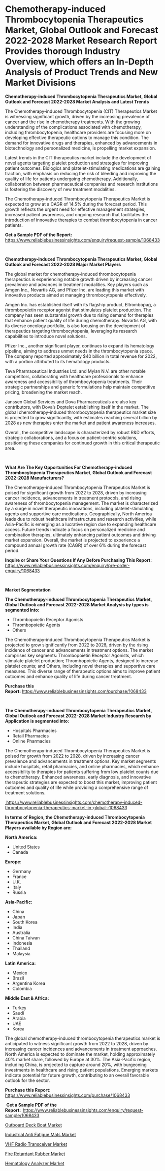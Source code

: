 <p><h1>Chemotherapy-induced Thrombocytopenia Therapeutics Market, Global Outlook and Forecast 2022-2028 Market Research Report Provides thorough Industry Overview, which offers an In-Depth Analysis of Product Trends and New Market Divisions</h1></p><p><strong>Chemotherapy-induced Thrombocytopenia Therapeutics Market, Global Outlook and Forecast 2022-2028 Market Analysis and Latest Trends</strong></p>
<p><p>The Chemotherapy-induced Thrombocytopenia (CIT) Therapeutics Market is witnessing significant growth, driven by the increasing prevalence of cancer and the rise in chemotherapy treatments. With the growing understanding of the complications associated with chemotherapy, including thrombocytopenia, healthcare providers are focusing more on developing effective therapeutic options to manage this condition. The demand for innovative drugs and therapies, enhanced by advancements in biotechnology and personalized medicine, is propelling market expansion.</p><p>Latest trends in the CIT therapeutics market include the development of novel agents targeting platelet production and strategies for improving patient outcomes. Biologics and platelet-stimulating medications are gaining traction, with emphasis on reducing the risk of bleeding and improving the quality of life for patients undergoing chemotherapy. Additionally, collaboration between pharmaceutical companies and research institutions is fostering the discovery of new treatment modalities.</p><p>The Chemotherapy-induced Thrombocytopenia Therapeutics Market is expected to grow at a CAGR of 14.5% during the forecast period. This growth reflects the urgent need for effective management strategies, increased patient awareness, and ongoing research that facilitates the introduction of innovative therapies to combat thrombocytopenia in cancer patients.</p></p>
<p><strong>Get a Sample PDF of the Report:&nbsp;</strong> <a href="https://www.reliablebusinessinsights.com/enquiry/request-sample/1068433?utm_campaign=84&utm_medium=2&utm_source=Github&utm_content=ia&utm_term=16112024&utm_id=chemotherapy-induced-thrombocytopenia-therapeutics-market-global-outlook-and-forecast-2022-2028">https://www.reliablebusinessinsights.com/enquiry/request-sample/1068433</a></p>
<p>&nbsp;</p>
<p><strong>Chemotherapy-induced Thrombocytopenia Therapeutics Market, Global Outlook and Forecast 2022-2028 Major Market Players</strong></p>
<p><p>The global market for chemotherapy-induced thrombocytopenia therapeutics is experiencing notable growth driven by increasing cancer prevalence and advances in treatment modalities. Key players such as Amgen Inc., Novartis AG, and Pfizer Inc. are leading this market with innovative products aimed at managing thrombocytopenia effectively.</p><p>Amgen Inc. has established itself with its flagship product, Eltrombopag, a thrombopoietin receptor agonist that stimulates platelet production. The company has seen substantial growth due to rising demand for therapies that enhance patient quality of life during chemotherapy. Novartis AG, with its diverse oncology portfolio, is also focusing on the development of therapeutics targeting thrombocytopenia, leveraging its research capabilities to introduce novel solutions.</p><p>Pfizer Inc., another significant player, continues to expand its hematology pipeline, aiming to address unmet needs in the thrombocytopenia space. The company reported approximately $40 billion in total revenue for 2022, with a portion attributed to its hematology products.</p><p>Teva Pharmaceutical Industries Ltd. and Mylan N.V. are other notable competitors, collaborating with healthcare professionals to enhance awareness and accessibility of thrombocytopenia treatments. Their strategic partnerships and generic formulations help maintain competitive pricing, broadening the market reach.</p><p>Janssen Global Services and Dova Pharmaceuticals are also key contributors, with Dova’s Doptelet establishing itself in the market. The global chemotherapy-induced thrombocytopenia therapeutics market size is projected to grow significantly, with estimates reaching several billion by 2028 as new therapies enter the market and patient awareness increases.</p><p>Overall, the competitive landscape is characterized by robust R&D efforts, strategic collaborations, and a focus on patient-centric solutions, positioning these companies for continued growth in this critical therapeutic area.</p></p>
<p>&nbsp;</p>
<p><strong>What Are The Key Opportunities For Chemotherapy-induced Thrombocytopenia Therapeutics Market, Global Outlook and Forecast 2022-2028 Manufacturers?</strong></p>
<p><p>The Chemotherapy-induced Thrombocytopenia Therapeutics Market is poised for significant growth from 2022 to 2028, driven by increasing cancer incidence, advancements in treatment protocols, and rising awareness of thrombocytopenia management. The market is characterized by a surge in novel therapeutic innovations, including platelet-stimulating agents and supportive care medications. Geographically, North America leads due to robust healthcare infrastructure and research activities, while Asia-Pacific is emerging as a lucrative region due to expanding healthcare access. Future trends indicate a focus on personalized medicine and combination therapies, ultimately enhancing patient outcomes and driving market expansion. Overall, the market is projected to experience a compound annual growth rate (CAGR) of over 6% during the forecast period.</p></p>
<p><strong>Inquire or Share Your Questions If Any Before Purchasing This Report:</strong> <a href="https://www.reliablebusinessinsights.com/enquiry/pre-order-enquiry/1068433?utm_campaign=84&utm_medium=2&utm_source=Github&utm_content=ia&utm_term=16112024&utm_id=chemotherapy-induced-thrombocytopenia-therapeutics-market-global-outlook-and-forecast-2022-2028">https://www.reliablebusinessinsights.com/enquiry/pre-order-enquiry/1068433</a></p>
<p>&nbsp;</p>
<p><strong>Market Segmentation</strong></p>
<p><strong>The Chemotherapy-induced Thrombocytopenia Therapeutics Market, Global Outlook and Forecast 2022-2028 Market Analysis by types is segmented into:</strong></p>
<p><ul><li>Thrombopoietin Receptor Agonists</li><li>Thrombopoietic Agents</li><li>Others</li></ul></p>
<p><p>The Chemotherapy-induced Thrombocytopenia Therapeutics Market is projected to grow significantly from 2022 to 2028, driven by the rising incidence of cancer and advancements in treatment options. The market comprises key segments: Thrombopoietin Receptor Agonists, which stimulate platelet production; Thrombopoietic Agents, designed to increase platelet counts; and Others, including novel therapies and supportive care measures. This diverse range of therapeutic options aims to improve patient outcomes and enhance quality of life during cancer treatment.</p></p>
<p><strong>Purchase this Report:&nbsp;</strong><a href="https://www.reliablebusinessinsights.com/purchase/1068433?utm_campaign=84&utm_medium=2&utm_source=Github&utm_content=ia&utm_term=16112024&utm_id=chemotherapy-induced-thrombocytopenia-therapeutics-market-global-outlook-and-forecast-2022-2028">https://www.reliablebusinessinsights.com/purchase/1068433</a></p>
<p>&nbsp;</p>
<p><strong>The Chemotherapy-induced Thrombocytopenia Therapeutics Market, Global Outlook and Forecast 2022-2028 Market Industry Research by Application is segmented into:</strong></p>
<p><ul><li>Hospitals Pharmacies</li><li>Retail Pharmacies</li><li>Online Pharmacies</li></ul></p>
<p><p>The Chemotherapy-induced Thrombocytopenia Therapeutics Market is poised for growth from 2022 to 2028, driven by increasing cancer prevalence and advancements in treatment options. Key market segments include hospitals, retail pharmacies, and online pharmacies, which enhance accessibility to therapies for patients suffering from low platelet counts due to chemotherapy. Enhanced awareness, early diagnosis, and innovative therapeutic strategies are expected to boost this market, improving patient outcomes and quality of life while providing a comprehensive range of treatment solutions.</p></p>
<p><a href="https://www.reliablebusinessinsights.com/chemotherapy-induced-thrombocytopenia-therapeutics-market-in-global-r1068433?utm_campaign=84&utm_medium=2&utm_source=Github&utm_content=ia&utm_term=16112024&utm_id=chemotherapy-induced-thrombocytopenia-therapeutics-market-global-outlook-and-forecast-2022-2028">&nbsp;https://www.reliablebusinessinsights.com/chemotherapy-induced-thrombocytopenia-therapeutics-market-in-global-r1068433</a></p>
<p><strong>In terms of Region, the Chemotherapy-induced Thrombocytopenia Therapeutics Market, Global Outlook and Forecast 2022-2028 Market Players available by Region are:</strong></p>
<p>
    <p> <strong> North America: </strong>
        <ul>
            <li>United States</li>
            <li>Canada</li>
        </ul>
        </p> 
    <p> <strong> Europe: </strong>
        <ul>
            <li>Germany</li>
            <li>France</li>
            <li>U.K.</li>
            <li>Italy</li>
            <li>Russia</li>
        </ul>
        </p> 
    <p> <strong> Asia-Pacific: </strong>
        <ul>
            <li>China</li>
            <li>Japan</li>
            <li>South Korea</li>
            <li>India</li>
            <li>Australia</li>
            <li>China Taiwan</li>
            <li>Indonesia</li>
            <li>Thailand</li>
            <li>Malaysia</li>
        </ul>
        </p> 
    <p> <strong> Latin America: </strong>
        <ul>
            <li>Mexico</li>
            <li>Brazil</li>
            <li>Argentina Korea</li>
            <li>Colombia</li>
        </ul>
        </p> 
    <p> <strong> Middle East & Africa: </strong>
        <ul>
            <li>Turkey</li>
            <li>Saudi</li>
            <li>Arabia</li>
            <li>UAE</li>
            <li>Korea</li>
        </ul>
    </p>
    </p>
<p><p>The global chemotherapy-induced thrombocytopenia therapeutics market is anticipated to witness significant growth from 2022 to 2028, driven by increasing cancer incidences and advancements in treatment approaches. North America is expected to dominate the market, holding approximately 40% market share, followed by Europe at 30%. The Asia-Pacific region, including China, is projected to capture around 20%, with burgeoning investments in healthcare and rising patient populations. Emerging markets indicate potential for future growth, contributing to an overall favorable outlook for the sector.</p></p>
<p><strong>Purchase this Report: </strong><a href="https://www.reliablebusinessinsights.com/purchase/1068433?utm_campaign=84&utm_medium=2&utm_source=Github&utm_content=ia&utm_term=16112024&utm_id=chemotherapy-induced-thrombocytopenia-therapeutics-market-global-outlook-and-forecast-2022-2028">https://www.reliablebusinessinsights.com/purchase/1068433</a></p>
<p>&nbsp;<strong>Get a Sample PDF of the Report:&nbsp;&nbsp;</strong><a href="https://www.reliablebusinessinsights.com/enquiry/request-sample/1068433?utm_campaign=84&utm_medium=2&utm_source=Github&utm_content=ia&utm_term=16112024&utm_id=chemotherapy-induced-thrombocytopenia-therapeutics-market-global-outlook-and-forecast-2022-2028">https://www.reliablebusinessinsights.com/enquiry/request-sample/1068433</a></p>
<p><strong></strong></p>
<p><p><a href="https://www.linkedin.com/pulse/navigating-outboard-deck-boat-market-expert-analysis-twffe?utm_campaign=84&utm_medium=2&utm_source=Github&utm_content=ia&utm_term=16112024&utm_id=chemotherapy-induced-thrombocytopenia-therapeutics-market-global-outlook-and-forecast-2022-2028">Outboard Deck Boat Market</a></p><p><a href="https://issuu.com/reportprime-2/docs/industrial-anti-fatigue-mats-market_6009867d084552?utm_campaign=84&utm_medium=2&utm_source=Github&utm_content=ia&utm_term=16112024&utm_id=chemotherapy-induced-thrombocytopenia-therapeutics-market-global-outlook-and-forecast-2022-2028">Industrial Anti Fatigue Mats Market</a></p><p><a href="https://www.linkedin.com/pulse/vhf-radio-transceiver-ecosystem-mapping-innovation-value-temye?utm_campaign=84&utm_medium=2&utm_source=Github&utm_content=ia&utm_term=16112024&utm_id=chemotherapy-induced-thrombocytopenia-therapeutics-market-global-outlook-and-forecast-2022-2028">VHF Radio Transceiver Market</a></p><p><a href="https://issuu.com/reportprime-2/docs/fire-retardant-rubber-market-size-2_ed648b032952b4?utm_campaign=84&utm_medium=2&utm_source=Github&utm_content=ia&utm_term=16112024&utm_id=chemotherapy-induced-thrombocytopenia-therapeutics-market-global-outlook-and-forecast-2022-2028">Fire Retardant Rubber Market</a></p><p><a href="https://github.com/AngelaWalsh696/Market-Research-Report-List-1/blob/main/hematology-analyzer-market.md?utm_campaign=84&utm_medium=2&utm_source=Github&utm_content=ia&utm_term=16112024&utm_id=chemotherapy-induced-thrombocytopenia-therapeutics-market-global-outlook-and-forecast-2022-2028">Hematology Analyzer Market</a></p></p>